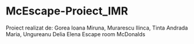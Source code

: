 # McEscape-Proiect_IMR

Proiect realizat de: Gorea Ioana Miruna, Murarescu Ilinca, Tinta Andrada Maria, Ungureanu Delia Elena
Escape room McDonalds
